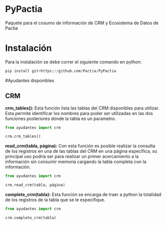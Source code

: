 # PyPactia
Paquete para el cosumo de información de CRM y Ecosistema de Datos de Pactia

# Instalación
Para la instalación se debe correr el siguiente comando en python:
```python
pip install git+https://github.com/Pactia/PyPactia
```
#Ayudantes disponibles

## CRM
**crm_tables():** Esta función lista las tablas del CRM disponibles para utilizar. Esta permite identificar los nombres para poder ser utilizadas en las dos funciones posteriores dónde la tabla es un parametro. 

```python
from ayudantes import crm

crm.crm_tables()
```

**read_crm(tabla, página):** Con esta función es posible realizar la consulta de los registros en una de las tablas del CRM en una página específica, su principal uso podría ser para realizar un primer acercamiento a la información sin consumir memoria cargando la tabla completa con la información.

```python
from ayudantes import crm

crm.read_crm(tabla, página)
```

**complete_crm(tabla):** Esta función se encarga de traer a python la totalidad de los registros de la tabla que se le especifique.

```python
from ayudantes import crm

crm.complete_crm(tabla)
```
